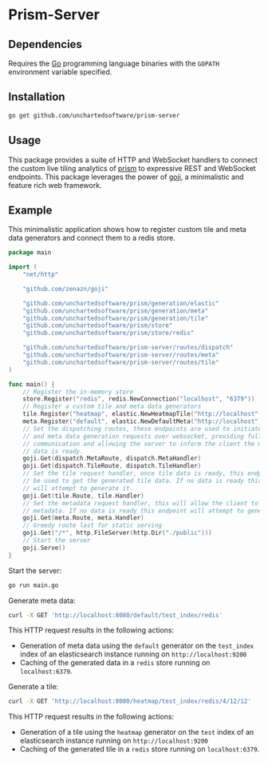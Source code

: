 # Prism-Server

## Dependencies

Requires the [Go](https://golang.org/) programming language binaries with the `GOPATH` environment variable specified.

## Installation

```bash
go get github.com/unchartedsoftware/prism-server
```

## Usage

This package provides a suite of HTTP and WebSocket handlers to connect the custom live tiling analytics of [prism](https://github.com/unchartedsoftware/prism/) to expressive REST and WebSocket endpoints. This package leverages the power of [goji](https://goji.io/), a minimalistic and feature rich web framework.

## Example

This minimalistic application shows how to register custom tile and meta data generators and connect them to a redis store.

```go
package main

import (
	"net/http"

    "github.com/zenazn/goji"

	"github.com/unchartedsoftware/prism/generation/elastic"
	"github.com/unchartedsoftware/prism/generation/meta"
	"github.com/unchartedsoftware/prism/generation/tile"
	"github.com/unchartedsoftware/prism/store"
	"github.com/unchartedsoftware/prism/store/redis"

	"github.com/unchartedsoftware/prism-server/routes/dispatch"
	"github.com/unchartedsoftware/prism-server/routes/meta"
	"github.com/unchartedsoftware/prism-server/routes/tile"
)

func main() {
	// Register the in-memory store
	store.Register("redis", redis.NewConnection("localhost", "6379"))
	// Register a custom tile and meta data generators
	tile.Register("heatmap", elastic.NewHeatmapTile("http://localhost", "9200"))
	meta.Register("default", elastic.NewDefaultMeta("http://localhost", "9200"))
    // Set the dispatching routes, these endpoints are used to initiate tiling
    // and meta data generation requests over websocket, providing full duplex
    // communication and allowing the server to inform the client the moment the
    // data is ready.
    goji.Get(dispatch.MetaRoute, dispatch.MetaHandler)
    goji.Get(dispatch.TileRoute, dispatch.TileHandler)
    // Set the tile request handler, once tile data is ready, this endpoint can
	// be used to get the generated tile data. If no data is ready this endpoint
    // will attempt to generate it.
    goji.Get(tile.Route, tile.Handler)
    // Set the metadata request handler, this will allow the client to request
	// metadata. If no data is ready this endpoint will attempt to generate it.
    goji.Get(meta.Route, meta.Handler)
	// Greedy route last for static serving
	goji.Get("/*", http.FileServer(http.Dir("./public")))
	// Start the server
	goji.Serve()
}
```

Start the server:

```bash
go run main.go
```

Generate meta data:

```bash
curl -X GET 'http://localhost:8080/default/test_index/redis'
```

This HTTP request results in the following actions:
- Generation of meta data using the `default` generator on the `test_index` index of an elasticsearch instance running on `http://localhost:9200`
- Caching of the generated data in a `redis` store running on `localhost:6379`.

Generate a tile:

```bash
curl -X GET 'http://localhost:8080/heatmap/test_index/redis/4/12/12'
```

This HTTP request results in the following actions:
- Generation of a tile using the `heatmap` generator on the `test` index of an elasticsearch instance running on `http://localhost:9200`
- Caching of the generated tile in a `redis` store running on `localhost:6379`.
